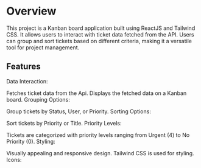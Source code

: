 # Overview

This project is a Kanban board application built using ReactJS and Tailwind CSS. It allows users to interact with ticket data fetched from the API. Users can group and sort tickets based on different criteria, making it a versatile tool for project management.

## Features

Data Interaction:

Fetches ticket data from the Api.
Displays the fetched data on a Kanban board.
Grouping Options:

Group tickets by Status, User, or Priority.
Sorting Options:

Sort tickets by Priority or Title.
Priority Levels:

Tickets are categorized with priority levels ranging from Urgent (4) to No Priority (0).
Styling:

Visually appealing and responsive design.
Tailwind CSS is used for styling.
Icons:



